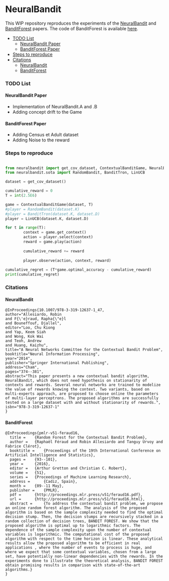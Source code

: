 # NeuralBandit

This WIP repository reproduces the experiments of the [NeuralBandit](https://hal.archives-ouvertes.fr/hal-01117311/document) and [BanditForest](http://proceedings.mlr.press/v51/feraud16.html) papers. The code of BanditForest is available [here](https://www.researchgate.net/publication/308305599_Test_code_for_Bandit_Forest_algorithm).

- [TODO List](#todo-list)
    + [NeuralBandit Paper](#neuralbandit-paper)
    + [BanditForest Paper](#banditforest-paper)
- [Steps to reproduce](#steps-to-reproduce)
- [Citations](#citations)
    + [NeuralBandit](#neuralbandit-1)
    + [BanditForest](#banditforest)


### TODO List
#### NeuralBandit Paper
* Implementation of NeuralBandit.A and .B
* Adding concept drift to the Game

#### BanditForest Paper
* Adding Census et Adult dataset
* Adding Noise to the reward

### Steps to reproduce
```python

from neuralbandit import get_cov_dataset, ContextualBanditGame, NeuralBandit
from neuralbandit.sota import RandomBandit, BanditTron, LinUCB

dataset = get_cov_dataset()

cumulative_reward = 0
T = int(2.5E6)

game = ContextualBanditGame(dataset, T)
#player = RandomBandit(dataset.K)
#player = BanditTron(dataset.K, dataset.D)
player = LinUCB(dataset.K, dataset.D)

for t in range(T):
        context = game.get_context()
        action = player.select(context)
        reward = game.play(action)
        
        cumulative_reward += reward
        
        player.observe(action, context, reward)
            
cumulative_regret = (T*game.optimal_accuracy - cumulative_reward)
print(cumulative_regret)
```

### Citations
#### NeuralBandit
```
@InProceedings{10.1007/978-3-319-12637-1_47,
author="Allesiardo, Robin
and F{\'e}raud, Rapha{\"e}l
and Bouneffouf, Djallel",
editor="Loo, Chu Kiong
and Yap, Keem Siah
and Wong, Kok Wai
and Teoh, Andrew
and Huang, Kaizhu",
title="A Neural Networks Committee for the Contextual Bandit Problem",
booktitle="Neural Information Processing",
year="2014",
publisher="Springer International Publishing",
address="Cham",
pages="374--381",
abstract="This paper presents a new contextual bandit algorithm, NeuralBandit, which does not need hypothesis on stationarity of contexts and rewards. Several neural networks are trained to modelize the value of rewards knowing the context. Two variants, based on multi-experts approach, are proposed to choose online the parameters of multi-layer perceptrons. The proposed algorithms are successfully tested on a large dataset with and without stationarity of rewards.",
isbn="978-3-319-12637-1"
}
```
#### BanditForest
```
@InProceedings{pmlr-v51-feraud16,
  title = 	 {Random Forest for the Contextual Bandit Problem},
  author = 	 {Raphaël Féraud and Robin Allesiardo and Tanguy Urvoy and Fabrice Clérot},
  booktitle = 	 {Proceedings of the 19th International Conference on Artificial Intelligence and Statistics},
  pages = 	 {93--101},
  year = 	 {2016},
  editor = 	 {Arthur Gretton and Christian C. Robert},
  volume = 	 {51},
  series = 	 {Proceedings of Machine Learning Research},
  address = 	 {Cadiz, Spain},
  month = 	 {09--11 May},
  publisher = 	 {PMLR},
  pdf = 	 {http://proceedings.mlr.press/v51/feraud16.pdf},
  url = 	 {http://proceedings.mlr.press/v51/feraud16.html},
  abstract = 	 {To address the contextual bandit problem, we propose an online random forest algorithm. The analysis of the proposed algorithm is based on the sample complexity needed to find the optimal decision stump. Then, the decision stumps are recursively stacked in a random collection of decision trees, BANDIT FOREST. We show that the proposed algorithm is optimal up to logarithmic factors. The dependence of the sample complexity upon the number of contextual variables is logarithmic. The computational cost of the proposed algorithm with respect to the time horizon is linear. These analytical results allow the proposed algorithm to be efficient in real applications , where the number of events to process is huge, and where we expect that some contextual variables, chosen from a large set, have potentially non-linear dependencies with the rewards. In the experiments done to illustrate the theoretical analysis, BANDIT FOREST obtain promising results in comparison with state-of-the-art algorithms.}
}

```
